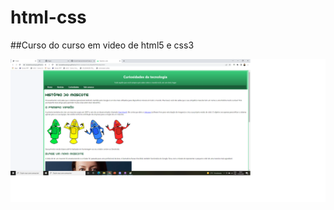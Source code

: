 # html-css
 ##Curso do curso em video de html5 e css3


![Projeto Android](https://github.com/lucasabreuaraujo/html-css/blob/main/printProjetoAndroid.png)

